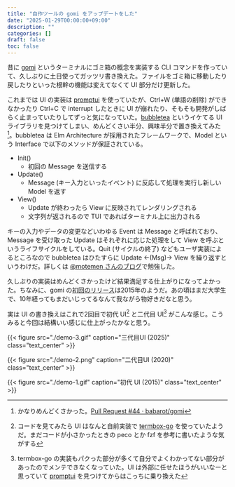 ```yaml
---
title: "自作ツールの gomi をアップデートをした"
date: "2025-01-29T00:00:00+09:00"
description: ""
categories: []
draft: false
toc: false
---
```


昔に [gomi](https://github.com/babarot/gomi) というターミナルにゴミ箱の概念を実装する CLI コマンドを作っていて、久しぶりに土日使ってガッツリ書き換えた。ファイルをゴミ箱に移動したり戻したりといった根幹の機能は変えてなくて UI 部分だけ更新した。

これまでは UI の実装は [promptui](https://github.com/manifoldco/promptui) を使っていたが、Ctrl+W (単語の削除) ができなかったり Ctrl+C で interrupt したときに UI が崩れたり、そもそも開発がしばらく止まっていたりしてずっと気になっていた。[bubbletea](https://github.com/charmbracelet/bubbletea) というイケてる UI ライブラリを見つけてしまい、めんどくさい半分、興味半分で置き換えてみた[^newui]。bubbletea は Elm Architecture が採用されたフレームワークで、Model という Interface で以下のメソッドが保証されている。

- Init()
    - 初回の Message を送信する
- Update()
    - Message (キー入力といったイベント) に反応して処理を実行し新しい Model を返す
- View()
    - Update が終わったら View に反映されてレンダリングされる
    - 文字列が返されるので TUI であればターミナル上に出力される

キーの入力やデータの変更などいわゆる Event は Message と呼ばれており、Message を受け取った Update はそれぞれに応じた処理をして View を呼ぶというライフサイクルをしている。Quit (サイクルの終了) などもユーザ実装によるところなので bubbletea はひたすらに Update ←(Msg)→ View を繰り返すというわけだ。詳しくは [@motemen さんのブログ](https://motemen.hatenablog.com/entry/2022/06/introduction-to-go-bubbletea)で勉強した。

久しぶりの実装はめんどくさかったけど結果満足する仕上がりになってよかった。ちなみに、gomi の[初回のリリース](https://github.com/babarot/gomi/releases/tag/v0.1.2)は2015年のようだ。あの頃はまだ大学生で、10年経ってもまだいじってるなんて我ながら物好きだなと思う。

実は UI の書き換えはこれで2回目で初代 UI[^first] と二代目 UI[^second] がこんな感じ。こうみると今回は結構いい感じに仕上がったかなと思う。

{{< figure 
src="./demo-3.gif"
caption="三代目UI (2025)"
class="text_center" >}}

{{< figure 
src="./demo-2.png"
caption="二代目UI (2020)"
class="text_center" >}}

{{< figure 
src="./demo-1.gif"
caption="初代 UI (2015)"
class="text_center" >}}

[^newui]: かなりめんどくさかった。[Pull Request #44 · babarot/gomi](https://github.com/babarot/gomi/pull/44)
[^first]: コードを見てみたら UI はなんと自前実装で [termbox-go](https://github.com/nsf/termbox-go) を使っていたようだ。まだコードが小さかったときの peco とか fzf を参考に書いたような気がする
[^second]: termbox-go の実装もパクった部分が多くて自分でよくわかってない部分があったのでメンテできなくなっていた。UI は外部に任せたほうがいいなーと思っていて [promptui](https://github.com/manifoldco/promptui) を見つけてからはこっちに乗り換えた
